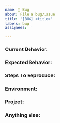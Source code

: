 ```yaml
---
name: 🐞 Bug
about: File a bug/issue
title: '[BUG] <title>'
labels: bug,
assignees: ''

---
```


<!--
Note: Please search to see if an issue already exists for the bug you encountered.
-->

### Current Behavior:
<!-- A concise description of what you're experiencing. -->

### Expected Behavior:
<!-- A concise description of what you expected to happen. -->

### Steps To Reproduce:
<!--
Example: steps to reproduce the behavior:
1. In this environment...
1. With this config...
1. Run '...'
1. See error...
-->

### Environment:
<!--
Example:
- OS: Ubuntu 20.04
- Node: 13.14.0
- npm: 7.6.3
-->

### Project:
<!--
Please specify the project and column where this issue should be added.
Example:
- Project: "Development"
- Column: "To Do"
-->

### Anything else:
<!--
Links? References? Anything that will give us more context about the issue that you are encountering!
-->

